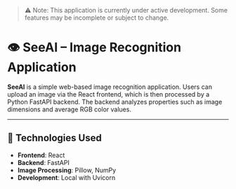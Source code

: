 > ⚠️ Note: This application is currently under active development. Some features may be incomplete or subject to change.

# 👁️ SeeAI – Image Recognition Application

**SeeAI** is a simple web-based image recognition application. Users can upload an image via the React frontend, which is then processed by a Python FastAPI backend. The backend analyzes properties such as image dimensions and average RGB color values.

---

## 🧩 Technologies Used

- **Frontend**: React
- **Backend**: FastAPI
- **Image Processing**: Pillow, NumPy
- **Development**: Local with Uvicorn
